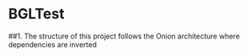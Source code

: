# BGLTest

##1. The structure of this project follows the Onion architecture where dependencies are inverted
